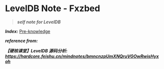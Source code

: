 # LevelDB Note - Fxzbed

>*__self note for LevelDB__*<p>

*__Index:__*
[Pre-knowledge](./Pre-knowledge/Pre-knowledge.md)


*__reference from:<p>__*
*__【硬核课堂】LevelDB 源码分析: https://hardcore.feishu.cn/mindnotes/bmncnzpUmXNQruVGOwRwisHyxoh__*